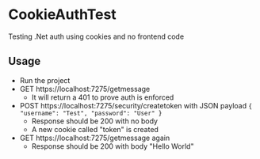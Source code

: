 ﻿# CookieAuthTest

Testing .Net auth using cookies and no frontend code

## Usage

- Run the project
- GET https://localhost:7275/getmessage
    - It will return a 401 to prove auth is enforced
- POST https://localhost:7275/security/createtoken with JSON payload ```{ "username": "Test", "password": "User" }```
    - Response should be 200 with no body
    - A new cookie called "token" is created
- GET https://localhost:7275/getmessage again
    - Response should be 200 with body "Hello World"